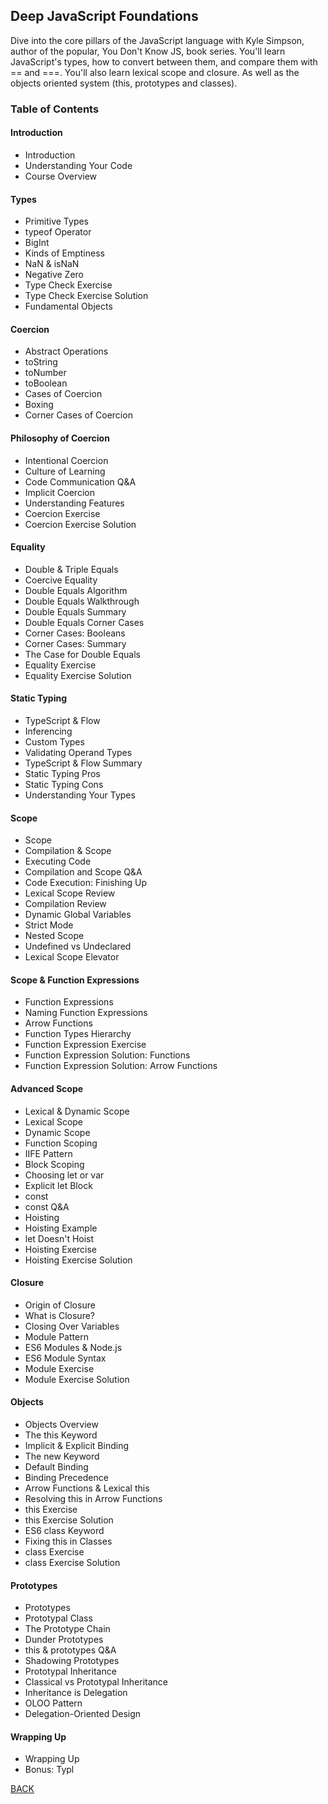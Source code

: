 ## Deep JavaScript Foundations

Dive into the core pillars of the JavaScript language with Kyle Simpson, author of the popular, You Don't Know JS, book series. You'll learn JavaScript's types, how to convert between them, and compare them with == and ===. You'll also learn lexical scope and closure. As well as the objects oriented system (this, prototypes and classes).

<!-- Course Slide (https://static.frontendmasters.com/resources/2019-03-07-deep-javascript-v2/deep-js-foundations-v2.pdf) -->
<!-- [Code Exercises](./assets/02-deep-js-foundations-v2-exercises/)  -->

### Table of Contents
#### Introduction
- Introduction
- Understanding Your Code
- Course Overview

#### Types
- Primitive Types
- typeof Operator
- BigInt
- Kinds of Emptiness
- NaN & isNaN
- Negative Zero
- Type Check Exercise
- Type Check Exercise Solution
- Fundamental Objects

#### Coercion
- Abstract Operations
- toString
- toNumber
- toBoolean
- Cases of Coercion
- Boxing
- Corner Cases of Coercion

#### Philosophy of Coercion
- Intentional Coercion
- Culture of Learning
- Code Communication Q&A
- Implicit Coercion
- Understanding Features
- Coercion Exercise
- Coercion Exercise Solution

#### Equality
- Double & Triple Equals
- Coercive Equality
- Double Equals Algorithm
- Double Equals Walkthrough
- Double Equals Summary
- Double Equals Corner Cases
- Corner Cases: Booleans
- Corner Cases: Summary
- The Case for Double Equals
- Equality Exercise
- Equality Exercise Solution

#### Static Typing
- TypeScript & Flow
- Inferencing
- Custom Types
- Validating Operand Types
- TypeScript & Flow Summary
- Static Typing Pros
- Static Typing Cons
- Understanding Your Types

#### Scope
- Scope
- Compilation & Scope
- Executing Code
- Compilation and Scope Q&A
- Code Execution: Finishing Up
- Lexical Scope Review
- Compilation Review
- Dynamic Global Variables
- Strict Mode
- Nested Scope
- Undefined vs Undeclared
- Lexical Scope Elevator

#### Scope & Function Expressions
- Function Expressions
- Naming Function Expressions
- Arrow Functions
- Function Types Hierarchy
- Function Expression Exercise
- Function Expression Solution: Functions
- Function Expression Solution: Arrow Functions

#### Advanced Scope
- Lexical & Dynamic Scope
- Lexical Scope
- Dynamic Scope
- Function Scoping
- IIFE Pattern
- Block Scoping
- Choosing let or var
- Explicit let Block
- const
- const Q&A
- Hoisting
- Hoisting Example
- let Doesn't Hoist
- Hoisting Exercise
- Hoisting Exercise Solution

#### Closure
- Origin of Closure
- What is Closure?
- Closing Over Variables
- Module Pattern
- ES6 Modules & Node.js
- ES6 Module Syntax
- Module Exercise
- Module Exercise Solution

#### Objects
- Objects Overview
- The this Keyword
- Implicit & Explicit Binding
- The new Keyword
- Default Binding
- Binding Precedence
- Arrow Functions & Lexical this
- Resolving this in Arrow Functions
- this Exercise
- this Exercise Solution
- ES6 class Keyword
- Fixing this in Classes
- class Exercise
- class Exercise Solution

#### Prototypes
- Prototypes
- Prototypal Class
- The Prototype Chain
- Dunder Prototypes
- this & prototypes Q&A
- Shadowing Prototypes
- Prototypal Inheritance
- Classical vs Prototypal Inheritance
- Inheritance is Delegation
- OLOO Pattern
- Delegation-Oriented Design

#### Wrapping Up
- Wrapping Up
- Bonus: Typl

[BACK](./README.md)